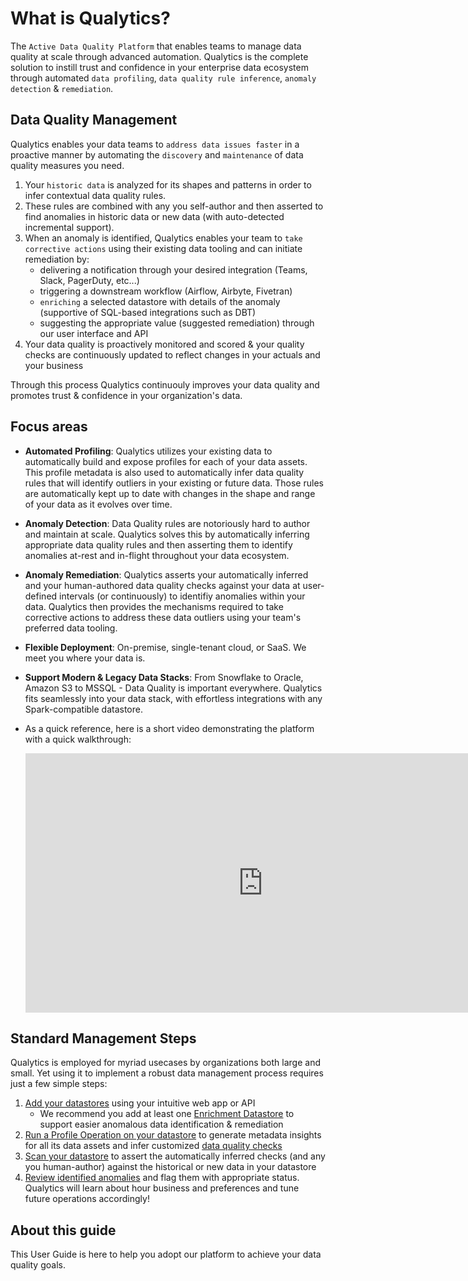 # What is Qualytics?

The `Active Data Quality Platform` that enables teams to manage data quality at scale through advanced automation. Qualytics is the complete solution to instill trust and confidence in your enterprise data ecosystem through automated `data profiling`, `data quality rule inference`, `anomaly detection` & `remediation`.

## Data Quality Management

Qualytics enables your data teams to `address data issues faster` in a proactive manner by automating the `discovery` and `maintenance` of data quality measures you need.

1. Your `historic data` is analyzed for its shapes and patterns in order to infer contextual data quality rules.
1. These rules are combined with any you self-author and then asserted to find anomalies in historic data or new data (with auto-detected incremental support).
1. When an anomaly is identified, Qualytics enables your team to `take corrective actions` using their existing data tooling and can initiate remediation by:
    - delivering a notification through your desired integration (Teams, Slack, PagerDuty, etc...)
    - triggering a downstream workflow (Airflow, Airbyte, Fivetran)
    - `enriching` a selected datastore with details of the anomaly (supportive of SQL-based integrations such as DBT)
    - suggesting the appropriate value (suggested remediation) through our user interface and API
1. Your data quality is proactively monitored and scored & your quality checks are continuously updated to reflect changes in your actuals and your business

Through this process Qualytics continuouly improves your data quality and promotes trust & confidence in your organization's data.

## Focus areas

* __Automated Profiling__:
Qualytics utilizes your existing data to automatically build and expose profiles for each of your data assets. This profile metadata is also used to automatically infer data quality rules that will identify outliers in your existing or future data. Those rules are automatically kept up to date with changes in the shape and range of your data as it evolves over time.

* __Anomaly Detection__:
Data Quality rules are notoriously hard to author and maintain at scale. Qualytics solves this by automatically inferring appropriate data quality rules and then asserting them to identify anomalies at-rest and in-flight throughout your data ecosystem.

* __Anomaly Remediation__:
Qualytics asserts your automatically inferred and your human-authored data quality checks against your data at user-defined intervals (or continuously) to identifiy anomalies within your data.  Qualytics then provides the mechanisms required to take corrective actions to address these data outliers using your team's preferred data tooling.

* __Flexible Deployment__:
On-premise, single-tenant cloud, or SaaS. We meet you where your data is.

* __Support Modern & Legacy Data Stacks__:
From Snowflake to Oracle, Amazon S3 to MSSQL - Data Quality is important everywhere. Qualytics fits seamlessly into your data stack, with effortless integrations with any Spark-compatible datastore.

* As a quick reference, here is a short video demonstrating the platform with a quick walkthrough:

    <iframe width="760" height="415" src="https://www.loom.com/embed/6d40de8bb6784cf2933e78b4fc0b3d0a" title="Qualytics Demo" frameborder="0" allow="accelerometer; autoplay; clipboard-write; encrypted-media; gyroscope; picture-in-picture" allowfullscreen></iframe>


## Standard Management Steps

Qualytics is employed for myriad usecases by organizations both large and small. Yet using it to implement a robust data management process requires just a few simple steps:

1. [Add your datastores](datastores/what-is-datastore.md) using your intuitive web app or API
    - We recommend you add at least one [Enrichment Datastore](enrichment/what-is-enrichment.md) to support easier anomalous data identification & remediation
1. [Run a Profile Operation on your datastore](operations/profile.md) to generate metadata insights for all its data assets and infer customized [data quality checks](checks/what-is.md)
1. [Scan your datastore](operations/scan.md) to assert the automatically inferred checks (and any you human-author) against the historical or new data in your datastore
1. [Review identified anomalies](anomalies/what-is-an-anomaly.md) and flag them with appropriate status. Qualytics will learn about hour business and preferences and tune future operations accordingly!


## About this guide
This User Guide is here to help you adopt our platform to achieve your data quality goals.

<!-- * TODO - ADD FRESHNESS SLA FUNCTIONALITY, INCLUDE DETAILS FROM API DOCUMENTATION -->
